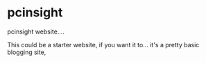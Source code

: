 pcinsight
=========

pcinsight website....


This could be a starter website, if you want it to... it's a pretty basic blogging site, 

